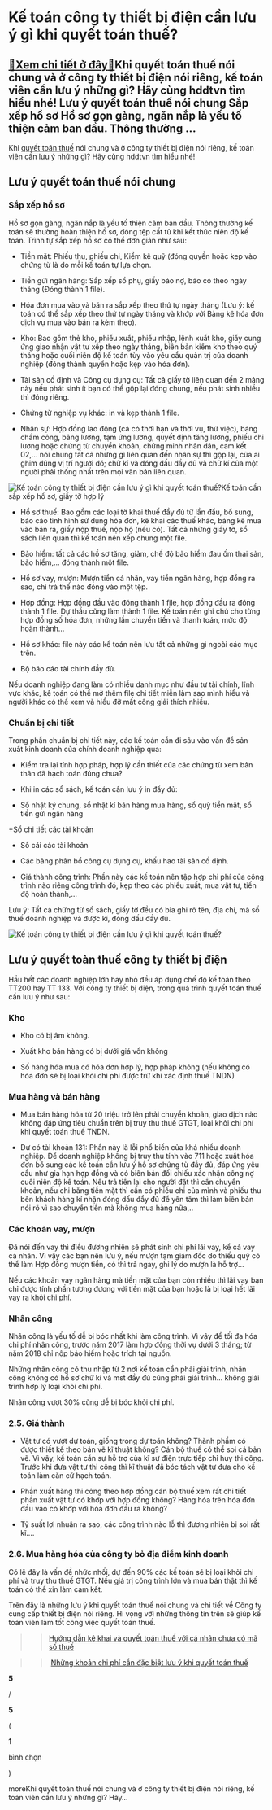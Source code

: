 Kế toán công ty thiết bị điện cần lưu ý gì khi quyết toán thuế?
===============================================================

[:gift:Xem chi tiết ở đây:gift:](https://hddtvn.com/ke-toan-cong-ty-thiet-bi-dien-can-luu-y-gi-khi-quyet-toan-thue/)Khi quyết toán thuế nói chung và ở công ty thiết bị điện nói riêng, kế toán viên cần lưu ý những gì? Hãy cùng hddtvn tìm hiểu nhé! Lưu ý quyết toán thuế nói chung Sắp xếp hồ sơ Hồ sơ gọn gàng, ngăn nắp là yếu tố thiện cảm ban đầu. Thông thường …
-----------------------------------------------------------------------------------------------------------------------------------------------------------------------------------------------------------------------------------------------------

Khi [quyết toán thuế](#) nói chung và ở công ty thiết bị điện nói riêng, kế toán viên cần lưu ý những gì? Hãy cùng hddtvn tìm hiểu nhé!


Lưu ý quyết toán thuế nói chung
-------------------------------


### **Sắp xếp hồ sơ**


Hồ sơ gọn gàng, ngăn nắp là yếu tố thiện cảm ban đầu. Thông thường kế toán sẽ thường hoàn thiện hồ sơ, đóng tệp cất tủ khi kết thúc niên độ kế toán. Trình tự sắp xếp hồ sơ có thể đơn giản như sau:




* Tiền mặt: Phiếu thu, phiếu chi, Kiểm kê quỹ (đóng quyền hoặc kẹp vào chứng từ là do mỗi kế toán tự lựa chọn.

* Tiền gửi ngân hàng: Sắp xếp sổ phụ, giấy báo nợ, báo có theo ngày tháng (Đóng thành 1 file).

* Hóa đơn mua vào và bán ra sắp xếp theo thứ tự ngày tháng (Lưu ý: kế toán có thể sắp xếp theo thứ tự ngày tháng và khớp với Bảng kê hóa đơn dịch vụ mua vào bán ra kèm theo).

* Kho: Bao gồm thẻ kho, phiếu xuất, phiếu nhập, lệnh xuất kho, giấy cung ứng giao nhận vật tư xếp theo ngày tháng, biên bản kiểm kho theo quý tháng hoặc cuối niên độ kế toán tùy vào yêu cầu quản trị của doanh nghiệp (đóng thành quyển hoặc kẹp vào hóa đơn).

* Tài sản cố định và Công cụ dụng cụ: Tất cả giấy tờ liên quan đến 2 mảng này nếu phát sinh ít bạn có thể gộp lại đóng chung, nếu phát sinh nhiều thì đóng riêng.

* Chứng từ nghiệp vụ khác: in và kẹp thành 1 file.

* Nhân sự: Hợp đồng lao động (cả có thời hạn và thời vụ, thử việc), bảng chấm công, bảng lương, tạm ứng lương, quyết định tăng lương, phiếu chi lương hoặc chứng từ chuyển khoản, chứng minh nhân dân, cam kết 02,… nói chung tất cả những gì liên quan đến nhân sự thì gộp lại, của ai ghim đúng vị trí người đó; chữ kí và đóng dấu đầy đủ và chữ kí của một người phải thống nhất trên mọi văn bản liên quan.



![Kế toán công ty thiết bị điện cần lưu ý gì khi quyết toán thuế?](https://hddtvn.com/wp-content/uploads/2021/01/8-3-1.jpg)Kế toán cần sắp xếp hồ sơ, giấy tờ hợp lý


* Hồ sơ thuế: Bao gồm các loại tờ khai thuế đầy đủ từ lần đầu, bổ sung, báo cáo tình hình sử dụng hóa đơn, kê khai các thuế khác, bảng kê mua vào bán ra, giấy nộp thuế, nộp hộ (nếu có). Tất cả những giấy tờ, sổ sách liên quan thì kế toán nên xếp chung một file.

* Bảo hiểm: tất cả các hồ sơ tăng, giảm, chế độ bảo hiểm đau ốm thai sản, bảo hiểm,… đóng thành một file.

* Hồ sơ vay, mượn: Mượn tiền cá nhân, vay tiền ngân hàng, hợp đồng ra sao, chi trả thế nào đóng vào một tệp.

* Hợp đồng: Hợp đồng đầu vào đóng thành 1 file, hợp đồng đầu ra đóng thành 1 file. Dự thầu cũng làm thành 1 file. Kế toán nên ghi chú cho từng hợp đồng số hóa đơn, những lần chuyển tiền và thanh toán, mức độ hoàn thành…

* Hồ sơ khác: file này các kế toán nên lưu tất cả những gì ngoài các mục trên.

* Bộ báo cáo tài chính đầy đủ.



Nếu doanh nghiệp đang làm có nhiều danh mục như đầu tư tài chính, lĩnh vực khác, kế toán có thể mở thêm file chi tiết miễn làm sao mình hiểu và người khác có thể xem và hiểu đỡ mất công giải thích nhiều.


### **Chuẩn bị chi tiết**


Trong phần chuẩn bị chi tiết này, các kế toán cần đi sâu vào vấn đề sản xuất kinh doanh của chính doanh nghiệp qua:




* Kiểm tra lại tính hợp pháp, hợp lý cần thiết của các chứng từ xem bản thân đã hạch toán đúng chưa?

* Khi in các sổ sách, kế toán cần lưu ý in đầy đủ:



+ Sổ nhật ký chung, sổ nhật kí bán hàng mua hàng, sổ quỹ tiền mặt, sổ tiền gửi ngân hàng


+Sổ chi tiết các tài khoản


+ Sổ cái các tài khoản


+ Các bảng phân bổ công cụ dụng cụ, khấu hao tài sản cố định.


+ Giá thành công trình: Phần này các kế toán nên tập hợp chi phí của công trình nào riêng công trình đó, kẹp theo các phiếu xuất, mua vật tư, tiến độ hoàn thành,…


Lưu ý: Tất cả chứng từ sổ sách, giấy tờ đều có bìa ghi rõ tên, địa chỉ, mã số thuế doanh nghiệp và được kí, đóng dấu đầy đủ.


![Kế toán công ty thiết bị điện cần lưu ý gì khi quyết toán thuế?](https://hddtvn.com/wp-content/uploads/2021/01/7-3.jpg)


Lưu ý quyết toàn thuế công ty thiết bị điện
-------------------------------------------


Hầu hết các doanh nghiệp lớn hay nhỏ đều áp dụng chế độ kế toán theo TT200 hay TT 133. Với công ty thiết bị điện, trong quá trình quyết toán thuế cần lưu ý như sau:


### **Kho**




* Kho có bị âm không.

* Xuất kho bán hàng có bị dưới giá vốn không

* Số hàng hóa mua có hóa đơn hợp lý, hợp pháp không (nếu không có hóa đơn sẽ bị loại khỏi chi phí được trừ khi xác định thuế TNDN)



### **Mua hàng và bán hàng**




* Mua bán hàng hóa từ 20 triệu trở lên phải chuyển khoản, giao dịch nào không đáp ứng tiêu chuẩn trên bị truy thu thuế GTGT, loại khỏi chi phí khi quyết toán thuế TNDN.

* Dư có tài khoản 131: Phần này là lỗi phổ biến của khá nhiều doanh nghiệp. Để doanh nghiệp không bị truy thu tính vào 711 hoặc xuất hóa đơn bổ sung các kế toán cần lưu ý hồ sơ chứng từ đầy đủ, đáp ứng yêu cầu như gia hạn hợp đồng và có biên bản đối chiếu xác nhận công nợ cuối niên độ kế toán. Nếu trả tiền lại cho người đặt thì cần chuyển khoản, nếu chi bằng tiền mặt thì cần có phiếu chi của mình và phiếu thu bên khách hàng kí nhận đóng dấu đầy đủ để yên tâm thì làm biên bản nói rõ vì sao chuyển tiền mà không mua hàng nữa,..



### **Các khoản vay, mượn**


Đã nói đến vay thì điều đương nhiên sẽ phát sinh chi phí lãi vay, kể cả vay cá nhân. Vì vậy các bạn nên lưu ý, nếu mượn tạm giám đốc do thiếu quỹ có thể làm Hợp đồng mượn tiền, có thì trả ngay, ghi lý do mượn là hỗ trợ…  

Nếu các khoản vay ngân hàng mà tiền mặt của bạn còn nhiều thì lãi vay bạn chỉ được tính phần tương đương với tiền mặt của bạn hoặc là bị loại hết lãi vay ra khỏi chi phí.


### **Nhân công**


Nhân công là yếu tố dễ bị bóc nhất khi làm công trình. Vì vậy để tối đa hóa chi phí nhân công, trước năm 2017 làm hợp đồng thời vụ dưới 3 tháng; từ năm 2018 chỉ nộp bảo hiểm hoặc trích tại nguồn.  

Những nhân công có thu nhập từ 2 nơi kế toán cần phải giải trình, nhân công không có hồ sơ chữ kí và mst đầy đủ cũng phải giải trình… không giải trình hợp lý loại khỏi chi phí.  

Nhân công vượt 30% cũng dễ bị bóc khỏi chi phí.


### **2.5. Giá thành**




* Vật tư có vượt dự toán, giống trong dự toán không? Thành phẩm có được thiết kế theo bản vẽ kĩ thuật không? Cán bộ thuế có thể soi cả bản vẽ. Vì vậy, kế toán cần sự hỗ trợ của kĩ sư điện trực tiếp chỉ huy thi công. Trước khi đưa vật tư thi công thì kĩ thuật đã bóc tách vật tư đưa cho kế toán làm căn cứ hạch toán.

* Phần xuất hàng thi công theo hợp đồng cán bộ thuế xem rất chi tiết phần xuất vật tư có khớp với hợp đồng không? Hàng hóa trên hóa đơn đầu vào có khớp với hóa đơn đầu ra không?

* Tỷ suất lợi nhuận ra sao, các công trình nào lỗ thì đương nhiên bị soi rất kĩ….



### **2.6. Mua hàng hóa của công ty bỏ địa điểm kinh doanh**


Có lẽ đây là vấn đề nhức nhối, dự đến 90% các kế toán sẽ bị loại khỏi chi phí và truy thu thuế GTGT. Nếu giá trị công trình lớn và mua bán thật thì kế toán có thể xin làm cam kết.


Trên đây là những lưu ý khi quyết toán thuế nói chung và chi tiết về Công ty cung cấp thiết bị điện nói riêng. Hi vọng với những thông tin trên sẽ giúp kế toán viên làm tốt công việc quyết toán thuế.


>> [Hướng dẫn kê khai và quyết toán thuế với cá nhân chưa có mã số thuế](#)


>> [Những khoản chi phí cần đặc biệt lưu ý khi quyết toán thuế](#)








































**5**  

/  

**5**  

(  

**1**  

  

 bình chọn   

)


moreKhi quyết toán thuế nói chung và ở công ty thiết bị điện nói riêng, kế toán viên cần lưu ý những gì? Hãy…

